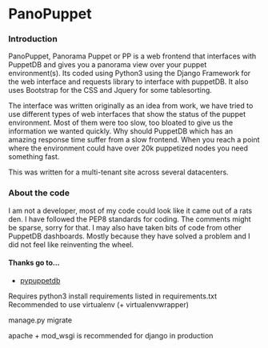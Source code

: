 # PanoPuppet


### Introduction

PanoPuppet, Panorama Puppet or PP is a web frontend that interfaces with PuppetDB
and gives you a panorama view over your puppet environment(s). Its coded using Python3
using the Django Framework for the web interface and requests library to interface with
puppetDB. It also uses Bootstrap for the CSS and Jquery for some tablesorting.

The interface was written originally as an idea from work, we have tried to
use different types of web interfaces that show the status of the puppet
environment. Most of them were too slow, too bloated to give us the information
we wanted quickly. Why should PuppetDB which has an amazing response time
suffer from a slow frontend. When you reach a point where the environment could
have over 20k puppetized nodes you need something fast.

This was written for a multi-tenant site across several datacenters.

### About the code

I am not a developer, most of my code could look like it came out of a
rats den. I have followed the PEP8 standards for coding. The comments might be sparse,
sorry for that.
I may also have taken bits of code from other PuppetDB dashboards. Mostly because
they have solved a problem and I did not feel like reinventing the wheel.

#### Thanks go to...

* [pypuppetdb](https://github.com/puppet-community/pypuppetdb)


Requires python3
install requirements listed in requirements.txt
Recommended to use virtualenv (+ virtualenvwrapper)

manage.py migrate

apache + mod_wsgi is recommended for django in production

